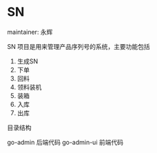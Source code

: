 # SN

maintainer: 永辉


SN 项目是用来管理产品序列号的系统，主要功能包括
1. 生成SN
2. 下单
3. 回料
4. 领料装机
5. 装箱
6. 入库
7. 出库


目录结构

go-admin 后端代码
go-admin-ui 前端代码
